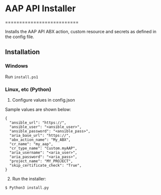 # AAP API Installer
==========================

Installs the AAP API ABX action, custom resource and secrets as defined in the config file.
 

## Installation

### Windows

Run `install.ps1`


### Linux, etc (Python)

1. Configure values in config.json

Sample values are shown below:

~~~~~~~~~~~~~~~~~~~~~~~~~~~~~~~~~~~~~~~~~~~~~~~~~~~~~~~~~~~~~~~~~~~~~~~~~~~~~~~~
{
  "ansible_url": "https://",
  "ansible_user": "<ansible_user>",
  "ansible_password": "<ansible_pass>",
  "aria_base_url": "https://",
  "abx_action_name": "My_ABX",
  "cr_name": "my_aap",
  "cr_type_name": "Custom.myAAP",
  "aria_username": "<aria_user>",
  "aria_password": "<aria_pass>",
  "project_name": "MY_PROJECT",
  "skip_certificate_check": "True",
}
~~~~~~~~~~~~~~~~~~~~~~~~~~~~~~~~~~~~~~~~~~~~~~~~~~~~~~~~~~~~~~~~~~~~~~~~~~~~~~~~



2. Run the installer:

`$ Python3 install.py`
